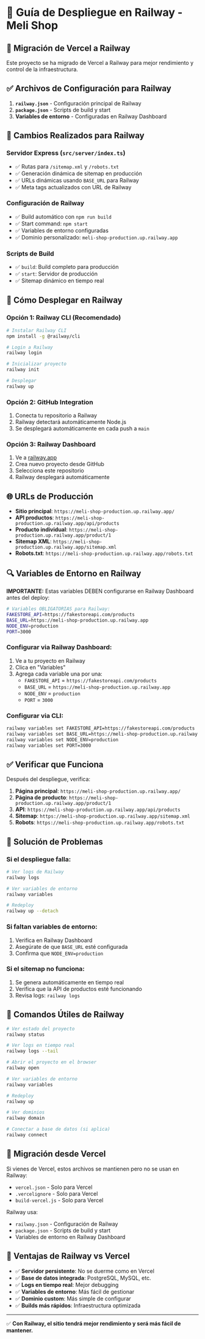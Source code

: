 # 🚀 Guía de Despliegue en Railway - Meli Shop

## 🚂 Migración de Vercel a Railway

Este proyecto se ha migrado de Vercel a Railway para mejor rendimiento y control de la infraestructura.

## ✅ Archivos de Configuración para Railway

1. **`railway.json`** - Configuración principal de Railway
2. **`package.json`** - Scripts de build y start
3. **Variables de entorno** - Configuradas en Railway Dashboard

## 🔧 Cambios Realizados para Railway

### Servidor Express (`src/server/index.ts`)
- ✅ Rutas para `/sitemap.xml` y `/robots.txt`
- ✅ Generación dinámica de sitemap en producción
- ✅ URLs dinámicas usando `BASE_URL` para Railway
- ✅ Meta tags actualizados con URL de Railway

### Configuración de Railway
- ✅ Build automático con `npm run build`
- ✅ Start command: `npm start`
- ✅ Variables de entorno configuradas
- ✅ Dominio personalizado: `meli-shop-production.up.railway.app`

### Scripts de Build
- ✅ `build`: Build completo para producción
- ✅ `start`: Servidor de producción
- ✅ Sitemap dinámico en tiempo real

## 🚀 Cómo Desplegar en Railway

### Opción 1: Railway CLI (Recomendado)
```bash
# Instalar Railway CLI
npm install -g @railway/cli

# Login a Railway
railway login

# Inicializar proyecto
railway init

# Desplegar
railway up
```

### Opción 2: GitHub Integration
1. Conecta tu repositorio a Railway
2. Railway detectará automáticamente Node.js
3. Se desplegará automáticamente en cada push a `main`

### Opción 3: Railway Dashboard
1. Ve a [railway.app](https://railway.app)
2. Crea nuevo proyecto desde GitHub
3. Selecciona este repositorio
4. Railway desplegará automáticamente

## 🌐 URLs de Producción

- **Sitio principal**: `https://meli-shop-production.up.railway.app/`
- **API productos**: `https://meli-shop-production.up.railway.app/api/products`
- **Producto individual**: `https://meli-shop-production.up.railway.app/product/1`
- **Sitemap XML**: `https://meli-shop-production.up.railway.app/sitemap.xml`
- **Robots.txt**: `https://meli-shop-production.up.railway.app/robots.txt`

## 🔍 Variables de Entorno en Railway

**IMPORTANTE:** Estas variables DEBEN configurarse en Railway Dashboard antes del deploy:

```bash
# Variables OBLIGATORIAS para Railway:
FAKESTORE_API=https://fakestoreapi.com/products
BASE_URL=https://meli-shop-production.up.railway.app
NODE_ENV=production
PORT=3000
```

### Configurar via Railway Dashboard:
1. Ve a tu proyecto en Railway
2. Clica en "Variables"
3. Agrega cada variable una por una:
   - `FAKESTORE_API` = `https://fakestoreapi.com/products`
   - `BASE_URL` = `https://meli-shop-production.up.railway.app`
   - `NODE_ENV` = `production`
   - `PORT` = `3000`

### Configurar via CLI:
```bash
railway variables set FAKESTORE_API=https://fakestoreapi.com/products
railway variables set BASE_URL=https://meli-shop-production.up.railway.app
railway variables set NODE_ENV=production
railway variables set PORT=3000
```

## ✅ Verificar que Funciona

Después del despliegue, verifica:

1. **Página principal**: `https://meli-shop-production.up.railway.app/`
2. **Página de producto**: `https://meli-shop-production.up.railway.app/product/1`
3. **API**: `https://meli-shop-production.up.railway.app/api/products`
4. **Sitemap**: `https://meli-shop-production.up.railway.app/sitemap.xml`
5. **Robots**: `https://meli-shop-production.up.railway.app/robots.txt`

## 🐛 Solución de Problemas

### Si el despliegue falla:
```bash
# Ver logs de Railway
railway logs

# Ver variables de entorno
railway variables

# Redeploy
railway up --detach
```

### Si faltan variables de entorno:
1. Verifica en Railway Dashboard
2. Asegúrate de que `BASE_URL` esté configurada
3. Confirma que `NODE_ENV=production`

### Si el sitemap no funciona:
1. Se genera automáticamente en tiempo real
2. Verifica que la API de productos esté funcionando
3. Revisa logs: `railway logs`

## 📝 Comandos Útiles de Railway

```bash
# Ver estado del proyecto
railway status

# Ver logs en tiempo real
railway logs --tail

# Abrir el proyecto en el browser
railway open

# Ver variables de entorno
railway variables

# Redeploy
railway up

# Ver dominios
railway domain

# Conectar a base de datos (si aplica)
railway connect
```

## 🔄 Migración desde Vercel

Si vienes de Vercel, estos archivos se mantienen pero no se usan en Railway:
- `vercel.json` - Solo para Vercel
- `.vercelignore` - Solo para Vercel
- `build-vercel.js` - Solo para Vercel

Railway usa:
- `railway.json` - Configuración de Railway
- `package.json` - Scripts de build y start
- Variables de entorno en Railway Dashboard

## 🚀 Ventajas de Railway vs Vercel

- ✅ **Servidor persistente**: No se duerme como en Vercel
- ✅ **Base de datos integrada**: PostgreSQL, MySQL, etc.
- ✅ **Logs en tiempo real**: Mejor debugging
- ✅ **Variables de entorno**: Más fácil de gestionar
- ✅ **Dominio custom**: Más simple de configurar
- ✅ **Builds más rápidos**: Infraestructura optimizada

---

✅ **Con Railway, el sitio tendrá mejor rendimiento y será más fácil de mantener.**
